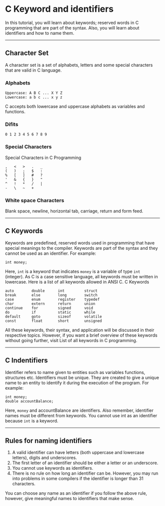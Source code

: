 # C Keyword and identifiers

In this tutorial, you will learn about keywords; reserved words in C programming that are part of the syntax. Also, you will learn about identifiers and how to name them.
***
## Character Set

A character set is a set of alphabets, letters and some special characters that are valid in C language.

### Alphabets

```
Uppercase: A B C ... X Y Z
Lowercase: a b c ... x y z
```
C accepts both lowercase and uppercase alphabets as variables and functions.

### Difits

```
0 1 2 3 4 5 6 7 8 9
```

### Special Characters

Special Characters in C Programming
```
,	<	>	.	_
(	)	;	$	:
%	[	]	#	?
'	&	{	}	"
^	!	*	/	|
-	\	~	+	 
```

### White space Characters

Blank space, newline, horizontal tab, carriage, return and form feed.

***
## C Keywords

Keywords are predefined, reserved words used in programming that have special meanings to the compiler. Keywords are part of the syntax and they cannot be used as an identifier. For example:
```
int money;
```
Here, `int` is a keyword that indicates `money` is a variable of type `int` (integer).
As C is a case sensitive language, all keywords must be written in lowercase. Here is a list of all keywords allowed in ANSI C.
C Keywords
```
auto        double	    int	        struct
break	    else	    long	    switch
case	    enum	    register	typedef
char	    extern	    return	    union
continue	for	        signed	    void
do	        if	        static	    while
default	    goto	    sizeof	    volatile
const	    float	    short	    unsigned
```
All these keywords, their syntax, and application will be discussed in their respective topics. However, if you want a brief overview of these keywords without going further, visit List of all keywords in C programming.

***
## C Indentifiers

Identifier refers to name given to entities such as variables functions, structures etc.
Identifiers must be unique. They are created to give a unique name to an entity to identify it during the execution of the program. For example:
```
int money;
double accountBalance;
```
Here, `money` and accountBalance are identifiers.
Also remember, identifier names must be different from keywords. You cannot use int as an identifier because `int` is a keyword.

***
## Rules for naming identifiers

1. A valid identifier can have letters (both uppercase and lowercase letters), digits and underscores.
2. The first letter of an identifier should be either a letter or an underscore.
3. You cannot use keywords as identifiers.
4. There is no rule on how long an identifier can be. However, you may run into problems in some compilers if the identifier is longer than 31 characters.

You can choose any name as an identifier if you follow the above rule, however, give meaningful names to identifiers that make sense. 

